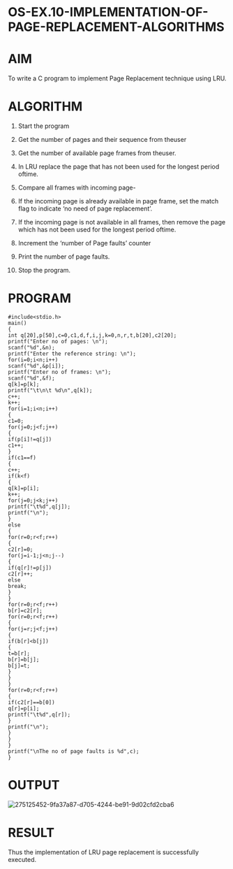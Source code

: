 # OS-EX.10-IMPLEMENTATION-OF-PAGE-REPLACEMENT-ALGORITHMS

# AIM

To write a C program to implement Page Replacement technique using LRU.

# ALGORITHM

1. Start the program

2. Get the number of pages and their sequence from theuser

3. Get the number of available page frames from theuser.

4. In LRU replace the page that has not been used for the longest period oftime.

5. Compare all frames with incoming page-

6. If the incoming page is already available in page frame, set the match flag to indicate ‘no need of page replacement’.

7. If the incoming page is not available in all frames, then remove the page which has not been used for the longest period oftime.

8. Increment the ‘number of Page faults’ counter

9. Print the number of page faults.

10. Stop the program.
 
# PROGRAM
```
#include<stdio.h>
main()
{
int q[20],p[50],c=0,c1,d,f,i,j,k=0,n,r,t,b[20],c2[20];
printf("Enter no of pages: \n");
scanf("%d",&n);
printf("Enter the reference string: \n");
for(i=0;i<n;i++)
scanf("%d",&p[i]);
printf("Enter no of frames: \n");
scanf("%d",&f);
q[k]=p[k];
printf("\t\n\t %d\n",q[k]);
c++;
k++;
for(i=1;i<n;i++)
{
c1=0;
for(j=0;j<f;j++)
{
if(p[i]!=q[j])
c1++;
}
if(c1==f)
{
c++;
if(k<f)
{
q[k]=p[i];
k++;
for(j=0;j<k;j++)
printf("\t%d",q[j]);
printf("\n");
}
else
{
for(r=0;r<f;r++)
{
c2[r]=0;
for(j=i-1;j<n;j--)
{
if(q[r]!=p[j])
c2[r]++;
else
break;
}
}
for(r=0;r<f;r++)
b[r]=c2[r];
for(r=0;r<f;r++)
{
for(j=r;j<f;j++)
{
if(b[r]<b[j])
{
t=b[r];
b[r]=b[j];
b[j]=t;
}
}
}
for(r=0;r<f;r++)
{
if(c2[r]==b[0])
q[r]=p[i];
printf("\t%d",q[r]);
}
printf("\n");
}
}
}
printf("\nThe no of page faults is %d",c);
}
```
# OUTPUT
![275125452-9fa37a87-d705-4244-be91-9d02cfd2cba6](https://github.com/indrajasukumar/OS-EX.10-IMPLEMENTATION-OF-PAGE-REPLACEMENT-ALGORITHMS/assets/145115195/bcaee640-75db-4cce-bf10-ea858ed4a1fb)


# RESULT

Thus the implementation of LRU page replacement is successfully executed.
